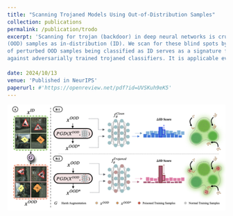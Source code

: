 ```yaml
---
title: "Scanning Trojaned Models Using Out-of-Distribution Samples"
collection: publications
permalink: /publication/trodo
excerpt: 'Scanning for trojan (backdoor) in deep neural networks is crucial due to their significant real-world applications. There has been an increasing focus on developing effective general trojan scanning methods across various trojan attacks. Despite advancements, there remains a shortage of methods that perform effectively without preconceived assumptions about the backdoor attack method. Additionally, we have observed that current methods struggle to identify classifiers trojaned using adversarial training. Motivated by these challenges, our study introduces a novel scanning method named TRODO (TROjan scanning by Detection of adversarial shifts in Out-of-distribution samples). TRODO leverages the concept of "blind spots" regions where trojaned classifiers erroneously identify out-of-distribution
(OOD) samples as in-distribution (ID). We scan for these blind spots by adversarially shifting OOD samples towards in-distribution. The increased likelihood
of perturbed OOD samples being classified as ID serves as a signature for trojan detection. TRODO is both trojan and label mapping agnostic, effective even
against adversarially trained trojaned classifiers. It is applicable even in scenarios where training data is absent, demonstrating high accuracy and adaptability across various scenarios and datasets, highlighting its potential as a robust trojan scanning strategy.'

date: 2024/10/13
venue: 'Published in NeurIPS'
paperurl: #'https://openreview.net/pdf?id=UVSKuh9eK5'
---
```


![Main figure of the paper](../images/trodo.png)
<!-- [Download paper here]([http://academicpages.github.io/files/paper1.pdf](https://openreview.net/pdf?id=UVSKuh9eK5)) -->

